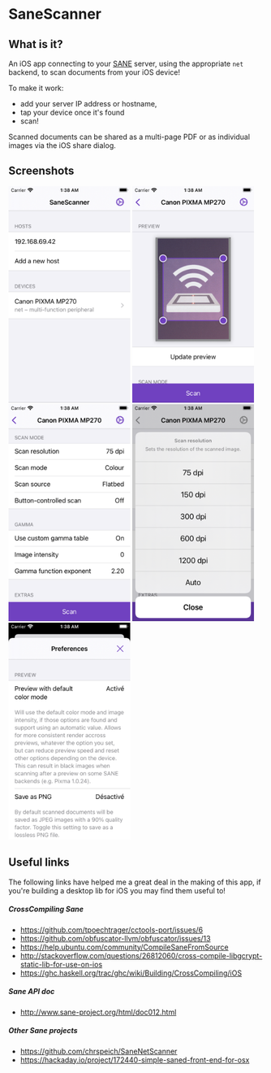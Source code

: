 # SaneScanner

## What is it?

An iOS app connecting to your [SANE](http://www.sane-project.org/) server, using the appropriate `net` backend, to scan documents from your iOS device!

To make it work:

- add your server IP address or hostname,
- tap your device once it's found
- scan!

Scanned documents can be shared as a multi-page PDF or as individual images via the iOS share dialog.

## Screenshots

<img src="fastlane/screenshots/en-US/iPhone SE (1st generation)-01-Devices.png?raw=true" alt="Devices" width="240" /> <img src="fastlane/screenshots/en-US/iPhone SE (1st generation)-02-DeviceWithPreview.png?raw=true" alt="Devices" width="240" />
<img src="fastlane/screenshots/en-US/iPhone SE (1st generation)-03-DeviceWithOptions.png?raw=true" alt="Devices" width="240" />
<img src="fastlane/screenshots/en-US/iPhone SE (1st generation)-04-DeviceWithOptionPopup.png?raw=true" alt="Devices" width="240" />
<img src="fastlane/screenshots/en-US/iPhone SE (1st generation)-05-Settings.png?raw=true" alt="Devices" width="240" />

## Useful links

The following links have helped me a great deal in the making of this app, if you're building a desktop lib for iOS you may find them useful to!

##### CrossCompiling Sane

- <https://github.com/tpoechtrager/cctools-port/issues/6>
- <https://github.com/obfuscator-llvm/obfuscator/issues/13>
- <https://help.ubuntu.com/community/CompileSaneFromSource>
- <http://stackoverflow.com/questions/26812060/cross-compile-libgcrypt-static-lib-for-use-on-ios>
- <https://ghc.haskell.org/trac/ghc/wiki/Building/CrossCompiling/iOS>

##### Sane API doc

- <http://www.sane-project.org/html/doc012.html>

##### Other Sane projects

- <https://github.com/chrspeich/SaneNetScanner>
- <https://hackaday.io/project/172440-simple-saned-front-end-for-osx>

